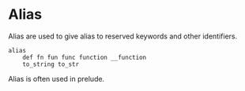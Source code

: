 # Alias

Alias are used to give alias to reserved keywords and other identifiers.

```stick
alias
    def fn fun func function __function
    to_string to_str
```

Alias is often used in prelude.
